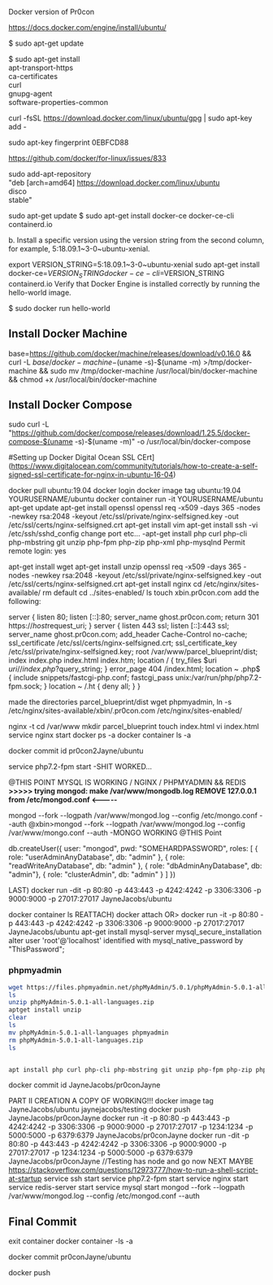 Docker version of Pr0con


https://docs.docker.com/engine/install/ubuntu/

$ sudo apt-get update

$ sudo apt-get install \
    apt-transport-https \
    ca-certificates \
    curl \
    gnupg-agent \
    software-properties-common


curl -fsSL https://download.docker.com/linux/ubuntu/gpg | sudo apt-key add -

sudo apt-key fingerprint 0EBFCD88

 https://github.com/docker/for-linux/issues/833

 sudo add-apt-repository \
   "deb [arch=amd64] https://download.docker.com/linux/ubuntu \
   disco \
   stable"

   sudo apt-get update
 $ sudo apt-get install docker-ce docker-ce-cli containerd.io

b. Install a specific version using the version string from the second column, for example, 5:18.09.1~3-0~ubuntu-xenial.

export VERSION_STRING=5:18.09.1~3-0~ubuntu-xenial
sudo apt-get install docker-ce=$VERSION_STRING docker-ce-cli=$VERSION_STRING containerd.io
Verify that Docker Engine is installed correctly by running the hello-world image.

$ sudo docker run hello-world


## Install Docker Machine

 base=https://github.com/docker/machine/releases/download/v0.16.0 &&
  curl -L $base/docker-machine-$(uname -s)-$(uname -m) >/tmp/docker-machine &&
  sudo mv /tmp/docker-machine /usr/local/bin/docker-machine &&
  chmod +x /usr/local/bin/docker-machine

## Install Docker Compose
sudo curl -L "https://github.com/docker/compose/releases/download/1.25.5/docker-compose-$(uname -s)-$(uname -m)" -o /usr/local/bin/docker-compose



#Setting up Docker
Digital Ocean  SSL CErt](https://www.digitalocean.com/community/tutorials/how-to-create-a-self-signed-ssl-certificate-for-nginx-in-ubuntu-16-04)

docker pull ubuntu:19.04
docker login
docker image tag ubuntu:19.04 YOURUSERNAME/ubuntu
docker container run -it YOURUSERNAME/ubuntu
apt-get update
apt-get install openssl
openssl req -x509 -days 365 -nodes -newkey rsa:2048 -keyout /etc/ssl/private/nginx-selfsigned.key -out /etc/ssl/certs/nginx-selfsigned.crt
apt-get install vim
apt-get install ssh
	-vi /etc/ssh/sshd_config	change port etc...
	-apt-get install php curl php-cli php-mbstring git unzip php-fpm php-zip php-xml php-mysqlnd
    Permit remote login: yes
	
	
apt-get install wget
apt-get install unzip
openssl req -x509 -days 365 -nodes -newkey rsa:2048 -keyout /etc/ssl/private/nginx-selfsigned.key -out /etc/ssl/certs/nginx-selfsigned.crt
apt-get install nginx
cd /etc/nginx/sites-available/
rm default
cd ../sites-enabled/
ls
touch xbin.pr0con.com
add the following: 

server {
    listen 80;
    listen [::]:80;
    server_name ghost.pr0con.com;
    return 301 https://$host$request_uri;
}
server {
    listen 443 ssl;
    listen [::]:443 ssl;
    server_name  ghost.pr0con.com;
	add_header Cache-Control no-cache;
	ssl_certificate /etc/ssl/certs/nginx-selfsigned.crt;
	ssl_certificate_key /etc/ssl/private/nginx-selfsigned.key;
    root /var/www/parcel_blueprint/dist;
    index index.php index.html index.htm;
    location / {
        try_files $uri $uri/ /index.php?$query_string;
    }
	error_page 404 /index.html;
    location ~ \.php$ {
        include snippets/fastcgi-php.conf;
        fastcgi_pass unix:/var/run/php/php7.2-fpm.sock;
    }
    location ~ /\.ht {
            deny all;
    }
}

made the directories parcel_blueprint/dist wget phpmyadmin,
ln -s /etc/nginx/sites-available/xbin/.pr0con.com /etc/nginx/sites-enabled/

nginx -t
cd /var/www 
mkdir parcel_blueprint
touch index.html
vi index.html
service nginx start
docker ps -a
docker container ls -a

docker commit id pr0con2Jayne/ubuntu



service php7.2-fpm start
	-SHIT WORKED...

@THIS POINT MYSQL IS WORKING / NGINX / PHPMYADMIN && REDIS
******>>>>> 
trying mongod: make /var/www/mongodb.log  REMOVE 127.0.0.1 from /etc/mongod.conf <-----******

mongod --fork --logpath /var/www/mongod.log   --config /etc/mongo.conf --auth
@xbin>mongod --fork --logpath /var/www/mongod.log   --config /var/www/mongo.conf --auth
	-MONGO WORKING @THIS Point

db.createUser({
    user: "mongod",
    pwd: "SOMEHARDPASSWORD",
    roles: [
              { role: "userAdminAnyDatabase", db: "admin" },
              { role: "readWriteAnyDatabase", db: "admin" },
              { role: "dbAdminAnyDatabase", db: "admin"},
              { role: "clusterAdmin", db: "admin" }
           ]
})

LAST) docker run -dit -p 80:80 -p 443:443 -p 4242:4242 -p 3306:3306 -p 9000:9000 -p 27017:27017 JayneJacobs/ubuntu 

docker container ls
REATTACH) docker attach 
OR> docker run -it -p 80:80 -p 443:443 -p 4242:4242 -p 3306:3306 -p 9000:9000 -p 27017:27017 JayneJacobs/ubuntu 
apt-get install mysql-server
mysql_secure_installation
alter user 'root'@'localhost' identified with mysql_native_password by "ThisPassword";

### phpmyadmin

```sh
wget https://files.phpmyadmin.net/phpMyAdmin/5.0.1/phpMyAdmin-5.0.1-all-languages.zip
ls
unzip phpMyAdmin-5.0.1-all-languages.zip
aptget install unzip
clear
ls
mv phpMyAdmin-5.0.1-all-languages phpmyadmin
rm phpMyAdmin-5.0.1-all-languages.zip
ls


apt install php curl php-cli php-mbstring git unzip php-fpm php-zip php-xml php-mysqlnd
```
docker commit id JayneJacobs/pr0conJayne

PART II CREATION A COPY OF WORKING!!!
docker image tag  JayneJacobs/ubuntu jaynejacobs/testing
docker push JayneJacobs/pr0conJayne
docker run -it -p 80:80 -p 443:443 -p 4242:4242 -p 3306:3306 -p 9000:9000 -p 27017:27017 -p 1234:1234 -p 5000:5000 -p 6379:6379 JayneJacobs/pr0conJayne 
docker run -dit -p 80:80 -p 443:443 -p 4242:4242 -p 3306:3306 -p 9000:9000 -p 27017:27017 -p 1234:1234 -p 5000:5000 -p 6379:6379 JayneJacobs/pr0conJayne
//Testing has node and go now NEXT MAYBE https://stackoverflow.com/questions/12973777/how-to-run-a-shell-script-at-startup
	service ssh start
	service php7.2-fpm start
	service nginx start
	service redis-server start
	service mysql start
	mongod --fork --logpath /var/www/mongod.log   --config /etc/mongod.conf --auth


## Final Commit
exit container
docker container -ls -a

docker commit <id> pr0conJayne/ubuntu

docker push
